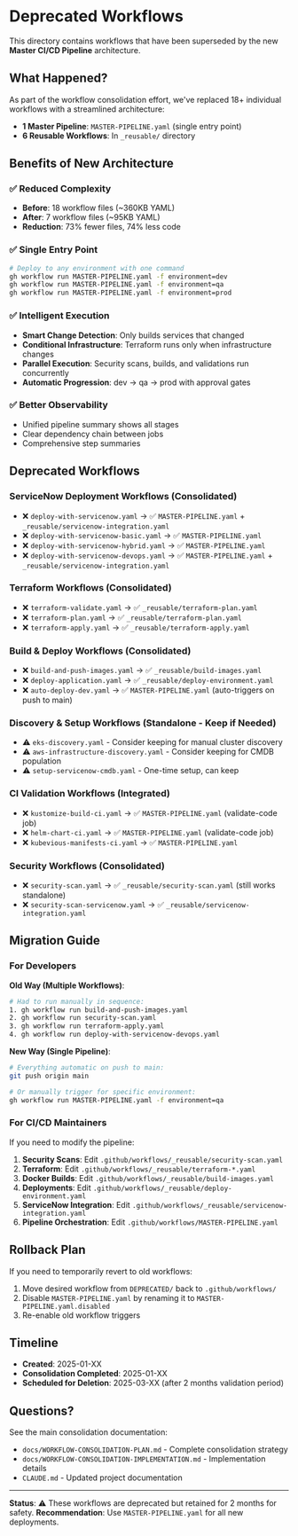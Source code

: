 # Deprecated Workflows

This directory contains workflows that have been superseded by the new **Master CI/CD Pipeline** architecture.

## What Happened?

As part of the workflow consolidation effort, we've replaced 18+ individual workflows with a streamlined architecture:

- **1 Master Pipeline**: `MASTER-PIPELINE.yaml` (single entry point)
- **6 Reusable Workflows**: In `_reusable/` directory

## Benefits of New Architecture

### ✅ Reduced Complexity
- **Before**: 18 workflow files (~360KB YAML)
- **After**: 7 workflow files (~95KB YAML)
- **Reduction**: 73% fewer files, 74% less code

### ✅ Single Entry Point
```bash
# Deploy to any environment with one command
gh workflow run MASTER-PIPELINE.yaml -f environment=dev
gh workflow run MASTER-PIPELINE.yaml -f environment=qa
gh workflow run MASTER-PIPELINE.yaml -f environment=prod
```

### ✅ Intelligent Execution
- **Smart Change Detection**: Only builds services that changed
- **Conditional Infrastructure**: Terraform runs only when infrastructure changes
- **Parallel Execution**: Security scans, builds, and validations run concurrently
- **Automatic Progression**: dev → qa → prod with approval gates

### ✅ Better Observability
- Unified pipeline summary shows all stages
- Clear dependency chain between jobs
- Comprehensive step summaries

## Deprecated Workflows

### ServiceNow Deployment Workflows (Consolidated)
- ❌ `deploy-with-servicenow.yaml` → ✅ `MASTER-PIPELINE.yaml` + `_reusable/servicenow-integration.yaml`
- ❌ `deploy-with-servicenow-basic.yaml` → ✅ `MASTER-PIPELINE.yaml`
- ❌ `deploy-with-servicenow-hybrid.yaml` → ✅ `MASTER-PIPELINE.yaml`
- ❌ `deploy-with-servicenow-devops.yaml` → ✅ `MASTER-PIPELINE.yaml` + `_reusable/servicenow-integration.yaml`

### Terraform Workflows (Consolidated)
- ❌ `terraform-validate.yaml` → ✅ `_reusable/terraform-plan.yaml`
- ❌ `terraform-plan.yaml` → ✅ `_reusable/terraform-plan.yaml`
- ❌ `terraform-apply.yaml` → ✅ `_reusable/terraform-apply.yaml`

### Build & Deploy Workflows (Consolidated)
- ❌ `build-and-push-images.yaml` → ✅ `_reusable/build-images.yaml`
- ❌ `deploy-application.yaml` → ✅ `_reusable/deploy-environment.yaml`
- ❌ `auto-deploy-dev.yaml` → ✅ `MASTER-PIPELINE.yaml` (auto-triggers on push to main)

### Discovery & Setup Workflows (Standalone - Keep if Needed)
- ⚠️ `eks-discovery.yaml` - Consider keeping for manual cluster discovery
- ⚠️ `aws-infrastructure-discovery.yaml` - Consider keeping for CMDB population
- ⚠️ `setup-servicenow-cmdb.yaml` - One-time setup, can keep

### CI Validation Workflows (Integrated)
- ❌ `kustomize-build-ci.yaml` → ✅ `MASTER-PIPELINE.yaml` (validate-code job)
- ❌ `helm-chart-ci.yaml` → ✅ `MASTER-PIPELINE.yaml` (validate-code job)
- ❌ `kubevious-manifests-ci.yaml` → ✅ `MASTER-PIPELINE.yaml`

### Security Workflows (Consolidated)
- ❌ `security-scan.yaml` → ✅ `_reusable/security-scan.yaml` (still works standalone)
- ❌ `security-scan-servicenow.yaml` → ✅ `_reusable/servicenow-integration.yaml`

## Migration Guide

### For Developers

**Old Way (Multiple Workflows)**:
```bash
# Had to run manually in sequence:
1. gh workflow run build-and-push-images.yaml
2. gh workflow run security-scan.yaml
3. gh workflow run terraform-apply.yaml
4. gh workflow run deploy-with-servicenow-devops.yaml
```

**New Way (Single Pipeline)**:
```bash
# Everything automatic on push to main:
git push origin main

# Or manually trigger for specific environment:
gh workflow run MASTER-PIPELINE.yaml -f environment=qa
```

### For CI/CD Maintainers

If you need to modify the pipeline:

1. **Security Scans**: Edit `.github/workflows/_reusable/security-scan.yaml`
2. **Terraform**: Edit `.github/workflows/_reusable/terraform-*.yaml`
3. **Docker Builds**: Edit `.github/workflows/_reusable/build-images.yaml`
4. **Deployments**: Edit `.github/workflows/_reusable/deploy-environment.yaml`
5. **ServiceNow Integration**: Edit `.github/workflows/_reusable/servicenow-integration.yaml`
6. **Pipeline Orchestration**: Edit `.github/workflows/MASTER-PIPELINE.yaml`

## Rollback Plan

If you need to temporarily revert to old workflows:

1. Move desired workflow from `DEPRECATED/` back to `.github/workflows/`
2. Disable `MASTER-PIPELINE.yaml` by renaming it to `MASTER-PIPELINE.yaml.disabled`
3. Re-enable old workflow triggers

## Timeline

- **Created**: 2025-01-XX
- **Consolidation Completed**: 2025-01-XX
- **Scheduled for Deletion**: 2025-03-XX (after 2 months validation period)

## Questions?

See the main consolidation documentation:
- `docs/WORKFLOW-CONSOLIDATION-PLAN.md` - Complete consolidation strategy
- `docs/WORKFLOW-CONSOLIDATION-IMPLEMENTATION.md` - Implementation details
- `CLAUDE.md` - Updated project documentation

---

**Status**: ⚠️ These workflows are deprecated but retained for 2 months for safety.
**Recommendation**: Use `MASTER-PIPELINE.yaml` for all new deployments.
